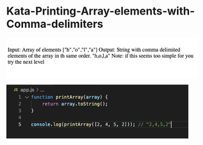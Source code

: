# Kata-Printing-Array-elements-with-Comma-delimiters

![screen image](pic.png)

![code image](code.png)